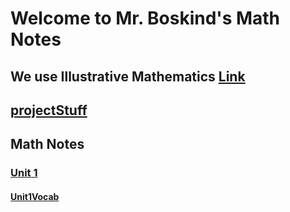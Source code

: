# Welcome to Mr. Boskind's Math Notes
## We use Illustrative Mathematics [Link](https://im.kendallhunt.com/MS/students/3/index.html)


## [projectStuff](miscStuff/projectStuff.md)

## Math Notes
###  [Unit 1](Unit1/Unit1.md)
#### [Unit1Vocab](Unit1/Unit1Vocab.md)

